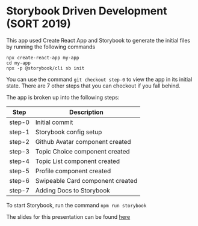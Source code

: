 # Storybook Driven Development (SORT 2019)
This app used Create React App and Storybook to generate the initial files by running the following commands
```
npx create-react-app my-app
cd my-app
npx -p @storybook/cli sb init
```

You can use the command `git checkout step-0` to view the app in its initial state. There are 7 other steps that you can checkout if you fall behind.

The app is broken up into the following steps:

| Step   | Description                      |
| ------ | -------------------------------- |
| step-0 | Initial commit                   |
| step-1 | Storybook config setup           |
| step-2 | Github Avatar component created  |
| step-3 | Topic Choice component created   |
| step-4 | Topic List component created     |
| step-5 | Profile component created        |
| step-6 | Swipeable Card component created |
| step-7 | Adding Docs to Storybook         |

To start Storybook, run the command `npm run storybook`

The slides for this presentation can be found [here](https://slid.es/huffn/sdd)
